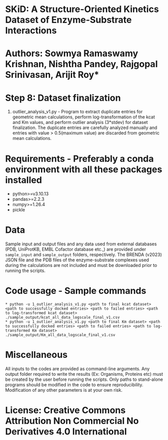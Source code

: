 # SKiD: A Structure-Oriented Kinetics Dataset of Enzyme-Substrate Interactions
# Authors: Sowmya Ramaswamy Krishnan, Nishtha Pandey, Rajgopal Srinivasan, Arijit Roy*

# Step 8: Dataset finalization
1. outlier_analysis_v1.py - Program to extract duplicate entries for geometric mean calculations, perform log-transformation of the kcat and Km values, and perform outlier analysis (3*stdev) for dataset finalization. The duplicate entries are carefully analyzed manually and entries with value > 0.5(maximum value) are discarded from geometric mean calculations.

# Requirements - Preferably a conda environment with all these packages installed
* python>=v3.10.13
* pandas>=2.2.3
* numpy>=1.26.4
* pickle

# Data
Sample input and output files and any data used from external databases (PDB, UniProtKB, EMBL Cofactor database etc.,) are provided under `sample_input` and `sample_output` folders, respectively. The BRENDA (v2023) JSON file and the PDB files of the enzyme-substrate complexes used during the calculations are not included and must be downloaded prior to running the scripts.

# Code usage - Sample commands
```
* python -u 1_outlier_analysis_v1.py <path to final kcat dataset> <path to successfully docked entries> <path to failed entries> <path to log-transformed kcat dataset> ./sample_output/kcat_all_data_logscale_final_v1.csv
* python -u 1_outlier_analysis_v1.py <path to final Km dataset> <path to successfully docked entries> <path to failed entries> <path to log-transformed Km dataset> ./sample_output/Km_all_data_logscale_final_v1.csv
```

# Miscellaneous
All inputs to the codes are provided as command-line arguments. Any output folder required to write the results (Ex: Organisms, Proteins etc) must be created by the user before running the scripts. Only paths to stand-alone programs should be modified in the code to ensure reproducibility. Modification of any other parameters is at your own risk.

# License: Creative Commons Attribution Non Commercial No Derivatives 4.0 International











